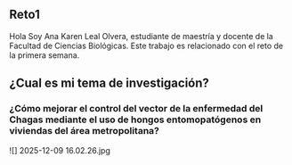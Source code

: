 ## Reto1
Hola Soy Ana Karen Leal Olvera, estudiante de maestría y docente de la Facultad de Ciencias Biológicas. Este trabajo es relacionado con el reto de la primera semana.

## ¿Cual es mi tema de investigación?
### ¿Cómo mejorar el control del vector de la enfermedad del Chagas mediante el uso de hongos entomopatógenos en viviendas del área metropolitana?

![] 2025-12-09 16.02.26.jpg

